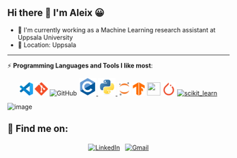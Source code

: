 ## Hi there 👋 I'm Aleix 😀
<!-- [![Github](https://img.shields.io/github/followers/aleixnieto?label=Followers&logo=Github)](https://github.com/aleixnieto?tab=followers)-->

- 🔭 I'm currently working as a Machine Learning research assistant at Uppsala University
- 📌 Location: Uppsala
--------------------------------------------------------------------
⚡ **Programming Languages and Tools I like most**:
<p align="center"> 
<a><img src="https://raw.githubusercontent.com/devicons/devicon/master/icons/vscode/vscode-original.svg" width="30px" height="30px"/></a>
<a><img src="https://raw.githubusercontent.com/devicons/devicon/master/icons/git/git-original.svg" width="30px" height="30px"/></a>
<a href="https://github.com/aleixnieto" target="_blank" rel="noopener noreferrer"></a>
  <img src="https://github.githubassets.com/images/modules/logos_page/GitHub-Mark.png" alt="GitHub" width="30px" height="30px"></a>
<a href="https://www.cprogramming.com/" target="_blank" rel="noreferrer"> <img src="https://raw.githubusercontent.com/devicons/devicon/master/icons/c/c-original.svg" alt="c" width="40" height="40"/> </a>
<a href="https://www.python.org" target="_blank" rel="noreferrer"> <img src="https://raw.githubusercontent.com/devicons/devicon/master/icons/python/python-original.svg" alt="python" width="40" height="40"/> </a>
<a><img src="https://raw.githubusercontent.com/devicons/devicon/master/icons/jupyter/jupyter-original.svg" width="30px" height="30px"/></a>
<a><img src="https://raw.githubusercontent.com/devicons/devicon/master/icons/tensorflow/tensorflow-original.svg" width="30px" height="30px"/></a>
<a><img src="https://upload.wikimedia.org/wikipedia/commons/a/ae/Keras_logo.svg" width="30px" height="30px"/></a>
<a><img src="https://raw.githubusercontent.com/devicons/devicon/master/icons/pytorch/pytorch-original.svg" width="30px" height="30px"/></a>
</a> </a> <a href="https://scikit-learn.org/" target="_blank" rel="noreferrer"> <img src="https://upload.wikimedia.org/wikipedia/commons/0/05/Scikit_learn_logo_small.svg" alt="scikit_learn" width="40" height="40"/> </a>
</p>
</p>

<!--  <img width="50%" height="200px" src="https://github-readme-stats-git-masterrstaa-rickstaa.vercel.app/api?username=aleixnieto&&show_icons=true&theme=react&hide_border=true" alt="aleixnieto" /> -->

![image](https://giffiles.alphacoders.com/209/209343.gif)

## :email: Find me on:


<p align="center">
<a href="https://www.linkedin.com/in/aleixnieto" target="_blank" rel="noopener noreferrer">
  <img src="https://upload.wikimedia.org/wikipedia/commons/c/ca/LinkedIn_logo_initials.png" alt="LinkedIn" height="40" style="vertical-align:top; margin:4px"></a>
<a href="mailto:aleixnieto@gmail.com">
  <img src="https://upload.wikimedia.org/wikipedia/commons/4/4e/Gmail_Icon.png" alt="Gmail" height="40" style="vertical-align:top; margin:4px">

[website]: https://aleixnieto.github.io/
[linkedin]: https://linkedin.com/in/aleixnieto
[mail]: mailto:aleixnieto@gmail.com

<!--  ![image](https://giffiles.alphacoders.com/214/214915.gif)

